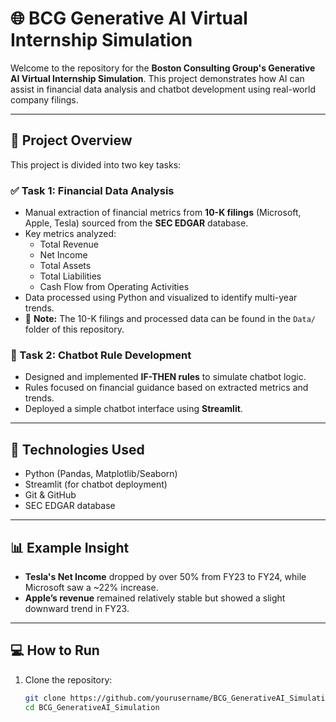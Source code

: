 # 🌐 BCG Generative AI Virtual Internship Simulation

Welcome to the repository for the **Boston Consulting Group's Generative AI Virtual Internship Simulation**. This project demonstrates how AI can assist in financial data analysis and chatbot development using real-world company filings.

---

## 📁 Project Overview

This project is divided into two key tasks:

### ✅ Task 1: Financial Data Analysis
- Manual extraction of financial metrics from **10-K filings** (Microsoft, Apple, Tesla) sourced from the **SEC EDGAR** database.
- Key metrics analyzed:
  - Total Revenue
  - Net Income
  - Total Assets
  - Total Liabilities
  - Cash Flow from Operating Activities
- Data processed using Python and visualized to identify multi-year trends.
- 📂 **Note:** The 10-K filings and processed data can be found in the `Data/` folder of this repository.

### 🤖 Task 2: Chatbot Rule Development
- Designed and implemented **IF-THEN rules** to simulate chatbot logic.
- Rules focused on financial guidance based on extracted metrics and trends.
- Deployed a simple chatbot interface using **Streamlit**.

---

## 🚀 Technologies Used

- Python (Pandas, Matplotlib/Seaborn)
- Streamlit (for chatbot deployment)
- Git & GitHub
- SEC EDGAR database

---

## 📊 Example Insight

- **Tesla's Net Income** dropped by over 50% from FY23 to FY24, while Microsoft saw a ~22% increase.
- **Apple’s revenue** remained relatively stable but showed a slight downward trend in FY23.

---

## 💻 How to Run

1. Clone the repository:
   ```bash
   git clone https://github.com/yourusername/BCG_GenerativeAI_Simulation.git
   cd BCG_GenerativeAI_Simulation
